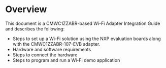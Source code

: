 # Overview

This document is a CMWC1ZZABR-based Wi-Fi Adapter Integration Guide and describes the following:

-   Steps to set up a Wi-Fi solution using the NXP evaluation boards along with the CMWC1ZZABR-107-EVB adapter.
-   Hardware and software requirements
-   Steps to connect the hardware
-   Steps to program and run a Wi-Fi demo application

